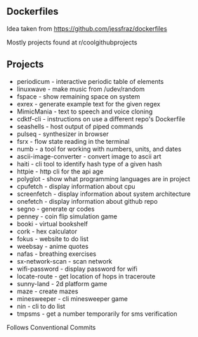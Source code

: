 Dockerfiles
---
Idea taken from https://github.com/jessfraz/dockerfiles

Mostly projects found at r/coolgithubprojects

Projects
---
* periodicum - interactive periodic table of elements
* linuxwave - make music from /udev/random
* fspace - show remaining space on system
* exrex - generate example text for the given regex
* MimicMania - text to speech and voice cloning
* cdktf-cli - instructions on use a different repo's Dockerfile
* seashells - host output of piped commands
* pulseq - synthesizer in browser
* fsrx - flow state reading in the terminal
* numb - a tool for working with numbers, units, and dates
* ascii-image-converter - convert image to ascii art
* haiti - cli tool to identify hash type of a given hash
* httpie - http cli for the api age
* polyglot - show what programming languages are in project
* cpufetch - display information about cpu
* screenfetch - display information about system architecture
* onefetch - display information about github repo
* segno - generate qr codes
* penney - coin flip simulation game
* booki - virtual bookshelf
* cork - hex calculator
* fokus - website to do list
* weebsay - anime quotes
* nafas - breathing exercises
* sx-network-scan - scan network
* wifi-password - display password for wifi
* locate-route - get location of hops in traceroute
* sunny-land - 2d platform game
* maze - create mazes
* minesweeper - cli minesweeper game
* nin - cli to do list
* tmpsms - get a number temporarily for sms verification

Follows Conventional Commits
